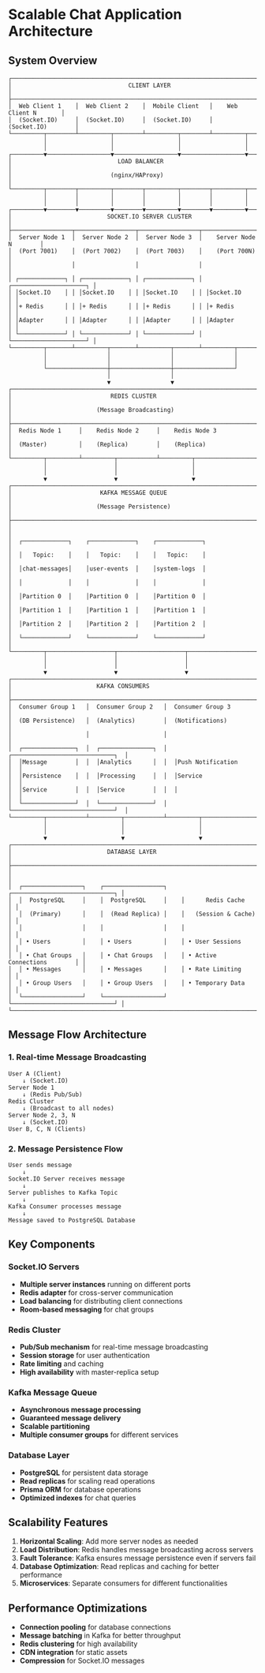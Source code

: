 # Scalable Chat Application Architecture

## System Overview

```
┌─────────────────────────────────────────────────────────────────────────────────┐
│                                 CLIENT LAYER                                    │
├─────────────────────────────────────────────────────────────────────────────────┤
│  Web Client 1    │  Web Client 2    │  Mobile Client   │    Web Client N       │
│  (Socket.IO)     │  (Socket.IO)     │  (Socket.IO)     │    (Socket.IO)        │
└─────────┬────────┴─────────┬────────┴─────────┬────────┴─────────┬─────────────┘
          │                  │                  │                  │
          │                  │                  │                  │
┌─────────▼──────────────────▼──────────────────▼──────────────────▼─────────────┐
│                              LOAD BALANCER                                     │
│                            (nginx/HAProxy)                                     │
└─────────┬────────┬─────────┬────────┬─────────┬────────┬─────────┬─────────────┘
          │        │         │        │         │        │         │
          │        │         │        │         │        │         │
┌─────────▼────────▼─────────▼────────▼─────────▼────────▼─────────▼─────────────┐
│                           SOCKET.IO SERVER CLUSTER                             │
├─────────────────┬─────────────────┬─────────────────┬─────────────────────────┤
│  Server Node 1  │  Server Node 2  │  Server Node 3  │    Server Node N        │
│  (Port 7001)    │  (Port 7002)    │  (Port 7003)    │    (Port 700N)          │
│                 │                 │                 │                         │
│ ┌─────────────┐ │ ┌─────────────┐ │ ┌─────────────┐ │ ┌─────────────────────┐ │
│ │Socket.IO    │ │ │Socket.IO    │ │ │Socket.IO    │ │ │Socket.IO            │ │
│ │+ Redis      │ │ │+ Redis      │ │ │+ Redis      │ │ │+ Redis              │ │
│ │Adapter      │ │ │Adapter      │ │ │Adapter      │ │ │Adapter              │ │
│ └─────────────┘ │ └─────────────┘ │ └─────────────┘ │ └─────────────────────┘ │
└─────────┬───────┴─────────┬───────┴─────────┬───────┴─────────┬───────────────┘
          │                 │                 │                 │
          │                 │                 │                 │
          └─────────────────┼─────────────────┼─────────────────┘
                            │                 │
                            ▼                 ▼
┌─────────────────────────────────────────────────────────────────────────────────┐
│                            REDIS CLUSTER                                        │
│                        (Message Broadcasting)                                   │
├─────────────────────────────────────────────────────────────────────────────────┤
│  Redis Node 1     │    Redis Node 2     │    Redis Node 3                     │
│  (Master)         │    (Replica)        │    (Replica)                        │
└─────────┬─────────┴─────────┬───────────┴─────────┬───────────────────────────┘
          │                   │                     │
          │                   │                     │
          ▼                   ▼                     ▼
┌─────────────────────────────────────────────────────────────────────────────────┐
│                         KAFKA MESSAGE QUEUE                                    │
│                        (Message Persistence)                                   │
├─────────────────────────────────────────────────────────────────────────────────┤
│                                                                                 │
│  ┌─────────────┐    ┌─────────────┐    ┌─────────────┐                        │
│  │   Topic:    │    │   Topic:    │    │   Topic:    │                        │
│  │chat-messages│    │user-events  │    │system-logs  │                        │
│  │             │    │             │    │             │                        │
│  │Partition 0  │    │Partition 0  │    │Partition 0  │                        │
│  │Partition 1  │    │Partition 1  │    │Partition 1  │                        │
│  │Partition 2  │    │Partition 2  │    │Partition 2  │                        │
│  └─────────────┘    └─────────────┘    └─────────────┘                        │
└─────────┬───────────────────┬───────────────────┬───────────────────────────────┘
          │                   │                   │
          │                   │                   │
          ▼                   ▼                   ▼
┌─────────────────────────────────────────────────────────────────────────────────┐
│                        KAFKA CONSUMERS                                          │
├─────────────────────────────────────────────────────────────────────────────────┤
│  Consumer Group 1   │  Consumer Group 2   │  Consumer Group 3                 │
│  (DB Persistence)   │  (Analytics)        │  (Notifications)                  │
│                     │                     │                                   │
│  ┌───────────────┐  │  ┌───────────────┐  │  ┌─────────────────────────────┐  │
│  │Message        │  │  │Analytics      │  │  │Push Notification            │  │
│  │Persistence    │  │  │Processing     │  │  │Service                      │  │
│  │Service        │  │  │Service        │  │  │                             │  │
│  └───────────────┘  │  └───────────────┘  │  └─────────────────────────────┘  │
└─────────┬───────────┴─────────┬───────────┴─────────┬───────────────────────────┘
          │                     │                     │
          │                     │                     │
          ▼                     ▼                     ▼
┌─────────────────────────────────────────────────────────────────────────────────┐
│                           DATABASE LAYER                                       │
├─────────────────────────────────────────────────────────────────────────────────┤
│                                                                                 │
│  ┌─────────────────┐    ┌─────────────────┐    ┌─────────────────────────────┐ │
│  │  PostgreSQL     │    │  PostgreSQL     │    │      Redis Cache            │ │
│  │  (Primary)      │    │  (Read Replica) │    │   (Session & Cache)         │ │
│  │                 │    │                 │    │                             │ │
│  │ • Users         │    │ • Users         │    │ • User Sessions             │ │
│  │ • Chat Groups   │    │ • Chat Groups   │    │ • Active Connections        │ │
│  │ • Messages      │    │ • Messages      │    │ • Rate Limiting             │ │
│  │ • Group Users   │    │ • Group Users   │    │ • Temporary Data            │ │
│  └─────────────────┘    └─────────────────┘    └─────────────────────────────┘ │
└─────────────────────────────────────────────────────────────────────────────────┘
```

## Message Flow Architecture

### 1. Real-time Message Broadcasting
```
User A (Client) 
    ↓ (Socket.IO)
Server Node 1 
    ↓ (Redis Pub/Sub)
Redis Cluster 
    ↓ (Broadcast to all nodes)
Server Node 2, 3, N 
    ↓ (Socket.IO)
User B, C, N (Clients)
```

### 2. Message Persistence Flow
```
User sends message 
    ↓
Socket.IO Server receives message
    ↓
Server publishes to Kafka Topic
    ↓
Kafka Consumer processes message
    ↓
Message saved to PostgreSQL Database
```

## Key Components

### Socket.IO Servers
- **Multiple server instances** running on different ports
- **Redis adapter** for cross-server communication
- **Load balancing** for distributing client connections
- **Room-based messaging** for chat groups

### Redis Cluster
- **Pub/Sub mechanism** for real-time message broadcasting
- **Session storage** for user authentication
- **Rate limiting** and caching
- **High availability** with master-replica setup

### Kafka Message Queue
- **Asynchronous message processing**
- **Guaranteed message delivery**
- **Scalable partitioning**
- **Multiple consumer groups** for different services

### Database Layer
- **PostgreSQL** for persistent data storage
- **Read replicas** for scaling read operations
- **Prisma ORM** for database operations
- **Optimized indexes** for chat queries

## Scalability Features

1. **Horizontal Scaling**: Add more server nodes as needed
2. **Load Distribution**: Redis handles message broadcasting across servers
3. **Fault Tolerance**: Kafka ensures message persistence even if servers fail
4. **Database Optimization**: Read replicas and caching for better performance
5. **Microservices**: Separate consumers for different functionalities

## Performance Optimizations

- **Connection pooling** for database connections
- **Message batching** in Kafka for better throughput
- **Redis clustering** for high availability
- **CDN integration** for static assets
- **Compression** for Socket.IO messages
